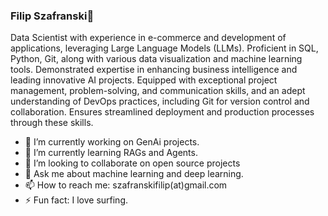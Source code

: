 ### Filip Szafranski👋

Data Scientist with experience in e-commerce and development of applications, leveraging Large Language Models (LLMs). Proficient in SQL, Python, Git, along with various data visualization and machine learning tools. Demonstrated expertise in enhancing business intelligence and leading innovative AI projects. Equipped with exceptional project management, problem-solving, and communication skills, and an adept understanding of DevOps practices, including Git for version control and collaboration. Ensures streamlined deployment and production processes through these skills.

- 🔭 I’m currently working on GenAi projects.
- 🌱 I’m currently learning RAGs and Agents.
- 👯 I’m looking to collaborate on open source projects
- 💬 Ask me about machine learning and deep learning.
- 📫 How to reach me: szafranskifilip(at)gmail.com
- ⚡ Fun fact: I love surfing.

<!--
**szafranskifilip/szafranskifilip** is a ✨ _special_ ✨ repository because its `README.md` (this file) appears on your GitHub profile.

[![Linkedin: Filip](https://img.shields.io/badge/-Filip-blue?style=flat-square&logo=Linkedin&logoColor=white&link=https://www.linkedin.com/in/szafranskifili/)](https://www.linkedin.com/in/szafranskifilip/)
[![GitHub Filip](https://img.shields.io/github/followers/szafranskifilip?label=follow&style=social)](https://github.com/szafranskifilip)

Here are some ideas to get you started:

- 🔭 I’m currently working on ...
- 🌱 I’m currently learning ...
- 👯 I’m looking to collaborate on ...
- 🤔 I’m looking for help with ...
- 💬 Ask me about ...
- 📫 How to reach me: ...
- 😄 Pronouns: ...
- ⚡  Fun fact: ...
-->
